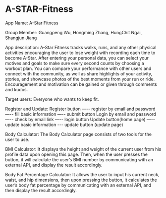 # A-STAR-Fitness

App Name: A-Star Fitness

Group Member:
Guangpeng Wu, Hongming Zhang, HungChit Ngai, Shangjun Jiang

App description:
A-Star Fitness tracks walks, runs, and any other physical activities encouraging the user
to lose weight with recording each time to become A-Star. After entering your personal
data, you can select your motives and goals to make sure every second counts by
choosing a workout plan.
You can compare your performance with other users and connect with the community, as
well as share highlights of your activity, stories, and showcase photos of the best
moments from your run or ride. Encouragement and motivation can be gained or given
through comments and kudos.


Target users:
Everyone who wants to keep fit.


Register and Update:
Register button —-- register by email and password —-- fill basic information —-- submit button
Login by email and password —-- check by email link —-- login button
Update button(home page) —-- update basic information --- update button (update page)


Body Calculator:
The Body Calculator page consists of two tools for the user to use.

BMI Calculator: 
It displays the height and weight of the current user from his profile data upon opening this page. Then, when the user presses the button, it will calculate the user’s BMI number by communicating with an external API, and display the result accordingly.

Body Fat Percentage Calculator: It allows the user to input his current neck, waist, and hip dimensions, then upon pressing the button, it calculates the user’s body fat percentage by communicating with an external API, and then display the result accordingly.

